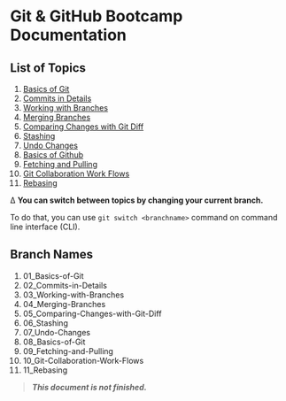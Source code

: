 # Git & GitHub Bootcamp Documentation

## List of Topics

1.  [Basics of Git](https://github.com/OzanYasin/git-and-github-bootcamp/tree/01_basics-of-git)
2.  [Commits in Details](https://github.com/OzanYasin/git-and-github-bootcamp/tree/02_Commits-in-Details)
3.  [Working with Branches](https://github.com/OzanYasin/git-and-github-bootcamp/tree/03_Working-with-Branches)
4.  [Merging Branches](https://github.com/OzanYasin/git-and-github-bootcamp/tree/04_Merging-Branches)
5.  [Comparing Changes with Git Diff](https://github.com/OzanYasin/git-and-github-bootcamp/tree/05_Comparing-Changes-with-Git-Diff)
6.  [Stashing](https://github.com/OzanYasin/git-and-github-bootcamp/tree/06_Stashing)
7.  [Undo Changes](https://github.com/OzanYasin/git-and-github-bootcamp/tree/07_Undo-Changes)
8.  [Basics of Github](https://github.com/OzanYasin/git-and-github-bootcamp/tree/08_Basics-of-Github)
9.  [Fetching and Pulling](https://github.com/OzanYasin/git-and-github-bootcamp/tree/09_Fetching-and-Pulling)
10. [Git Collaboration Work Flows](https://github.com/OzanYasin/git-and-github-bootcamp/tree/10_Git-Collaboration-Work-Flows)
11. [Rebasing](https://github.com/OzanYasin/git-and-github-bootcamp/tree/11_Rebasing)

∆ **You can switch between topics by changing your current branch.**

To do that, you can use `git switch <branchname>` command on command line interface (CLI).

## Branch Names

1.  01_Basics-of-Git
2.  02_Commits-in-Details
3.  03_Working-with-Branches
4.  04_Merging-Branches
5.  05_Comparing-Changes-with-Git-Diff
6.  06_Stashing
7.  07_Undo-Changes
8.  08_Basics-of-Git
9.  09_Fetching-and-Pulling
10. 10_Git-Collaboration-Work-Flows
11. 11_Rebasing

> **_This document is not finished._**
